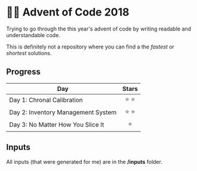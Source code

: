 # 🎅🏼 Advent of Code 2018 
Trying to go through the this year's advent of code by writing readable and understandable code.

This is definitely not a repository where you can find a the _fastest_ or _shortest_ solutions. 

## Progress

| Day | Stars | 
|---|:---:|
| Day 1: Chronal Calibration | ⭐️ ⭐️  |
| Day 2: Inventory Management System | ⭐️ ⭐️ |
| Day 3: No Matter How You Slice It | ⭐️  |

## Inputs

All inputs (that were generated for me) are in the **/inputs** folder.

